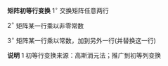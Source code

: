 **矩阵初等行变换**
$1^\circ$ 交换矩阵任意两行

$2^\circ$ 矩阵某一行乘以非零常数

$3^\circ$ 矩阵某一行乘以常数，加到另外一行(并替换这一行)

**说明**
1 初等行变换来源：高斯消元法；推广到初等列变换